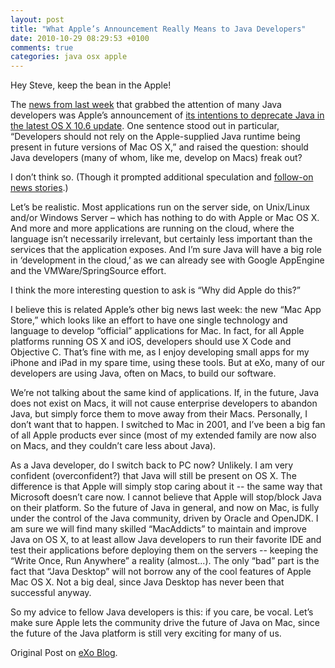 ```yaml
---
layout: post
title: "What Apple’s Announcement Really Means to Java Developers"
date: 2010-10-29 08:29:53 +0100
comments: true
categories: java osx apple
---
```

Hey Steve, keep the bean in the Apple!

The [news from last week](http://www.infoq.com/news/2010/10/apple-deprecates-java) that grabbed the attention of many Java developers was Apple’s announcement of [its intentions to deprecate Java in the latest OS X 10.6 update](http://developer.apple.com/library/mac/#releasenotes/Java/JavaSnowLeopardUpdate3LeopardUpdate8RN/Introduction/Introduction.html). One sentence stood out in particular, “Developers should not rely on the Apple-supplied Java runtime being present in future versions of Mac OS X,” and raised the question: should Java developers (many of whom, like me, develop on Macs) freak out?

I don’t think so. (Though it prompted additional speculation and [follow-on news stories](http://gigaom.com/2010/10/26/java-is-under-siege-will-oracle-let-it-burn/).)

Let’s be realistic. Most applications run on the server side, on Unix/Linux and/or Windows Server – which has nothing to do with Apple or Mac OS X. And more and more applications are running on the cloud, where the language isn’t necessarily irrelevant, but certainly less important than the services that the application exposes. And I’m sure Java will have a big role in ‘development in the cloud,’ as we can already see with Google AppEngine and the VMWare/SpringSource effort.

I think the more interesting question to ask is “Why did Apple do this?”  

I believe this is related Apple’s other big news last week: the new “Mac App Store,” which looks like an effort to have one single technology and language to develop “official” applications for Mac. In fact, for all Apple platforms running OS X and iOS, developers should use X Code and Objective C. That’s fine with me, as I enjoy developing small apps for my iPhone and iPad in my spare time, using these tools. But at eXo, many of our developers are using Java, often on Macs, to build our software.

We’re not talking about the same kind of applications. If, in the future, Java does not exist on Macs, it will not cause enterprise developers to abandon Java, but simply force them to move away from their Macs. Personally, I don’t want that to happen. I switched to Mac in 2001, and I’ve been a big fan of all Apple products ever since (most of my extended family are now also on Macs, and they couldn’t care less about Java).

As a Java developer, do I switch back to PC now? Unlikely. I am very confident (overconfident?) that Java will still be present on OS X. The difference is that Apple will simply stop caring about it -- the same way that Microsoft doesn’t care now. I cannot believe that Apple will stop/block Java on their platform. So the future of Java in general, and now on Mac, is fully under the control of the Java community, driven by Oracle and OpenJDK.  I am sure we will find many skilled “MacAddicts” to maintain and improve Java on OS X, to at least allow Java developers to run their favorite IDE and test their applications before deploying them on the servers -- keeping the “Write Once, Run Anywhere” a reality (almost...). The only “bad” part is the fact that “Java Desktop” will not borrow any of the cool features of Apple Mac OS X. Not a big deal, since Java Desktop has never been that successful anyway.

So my advice to fellow Java developers is this: if you care, be vocal.  Let’s make sure Apple lets the community drive the future of Java on Mac, since the future of the Java platform is still very exciting for many of us.

Original Post on&nbsp;[eXo Blog](http://blog.exoplatform.org/2010/10/29/what-apples-announcement-really-means-to-java-developers/).
